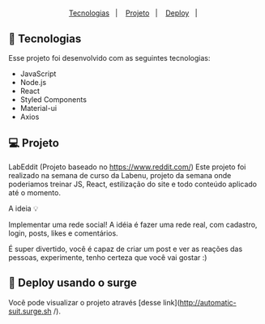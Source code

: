 <h1 align="center">
  <title="MercúrioX"/>
</h1>

<p align="center">
  <a href="#-tecnologias">Tecnologias</a>&nbsp;&nbsp;&nbsp;|&nbsp;&nbsp;&nbsp;
  <a href="#-projeto">Projeto</a>&nbsp;&nbsp;&nbsp;|&nbsp;&nbsp;&nbsp;
  <a href="http:flagrant-organization.surge.sh/">Deploy</a>&nbsp;&nbsp;&nbsp;|&nbsp;&nbsp;&nbsp;
</p>

## 🚀 Tecnologias

Esse projeto foi desenvolvido com as seguintes tecnologias:

- JavaScript
- Node.js
- React 
- Styled Components
- Material-ui
- Axios

## 💻 Projeto

LabEddit (Projeto baseado no https://www.reddit.com/)
Este projeto foi realizado na semana de curso da Labenu, projeto da semana onde poderiamos treinar JS, React, estilização do site e todo conteúdo aplicado até o momento.

A ideia :bulb:

Implementar uma rede social! A idéia é fazer uma rede real, com cadastro,
login, posts, likes e comentários. 

É super divertido, você é capaz de criar um post e ver as reações das pessoas, 
experimente, tenho certeza que você vai gostar :)

## 🔖 Deploy usando o surge

Você pode visualizar o projeto através [desse link](http://automatic-suit.surge.sh
/). 
